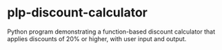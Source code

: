 # plp-discount-calculator
Python program demonstrating a function-based discount calculator that applies discounts of 20% or higher, with user input and output.

